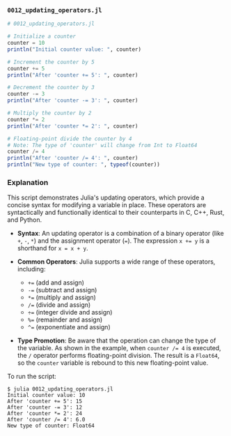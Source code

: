 ### `0012_updating_operators.jl`

```julia
# 0012_updating_operators.jl

# Initialize a counter
counter = 10
println("Initial counter value: ", counter)

# Increment the counter by 5
counter += 5
println("After 'counter += 5': ", counter)

# Decrement the counter by 3
counter -= 3
println("After 'counter -= 3': ", counter)

# Multiply the counter by 2
counter *= 2
println("After 'counter *= 2': ", counter)

# Floating-point divide the counter by 4
# Note: The type of 'counter' will change from Int to Float64
counter /= 4
println("After 'counter /= 4': ", counter)
println("New type of counter: ", typeof(counter))

```

### Explanation

This script demonstrates Julia's updating operators, which provide a concise syntax for modifying a variable in place. These operators are syntactically and functionally identical to their counterparts in C, C++, Rust, and Python.

  * **Syntax**: An updating operator is a combination of a binary operator (like `+`, `-`, `*`) and the assignment operator (`=`). The expression `x += y` is a shorthand for `x = x + y`.

  * **Common Operators**: Julia supports a wide range of these operators, including:

      * `+=` (add and assign)
      * `-=` (subtract and assign)
      * `*=` (multiply and assign)
      * `/=` (divide and assign)
      * `÷=` (integer divide and assign)
      * `%=` (remainder and assign)
      * `^=` (exponentiate and assign)

  * **Type Promotion**: Be aware that the operation can change the type of the variable. As shown in the example, when `counter /= 4` is executed, the `/` operator performs floating-point division. The result is a `Float64`, so the `counter` variable is rebound to this new floating-point value.

To run the script:

```shell
$ julia 0012_updating_operators.jl
Initial counter value: 10
After 'counter += 5': 15
After 'counter -= 3': 12
After 'counter *= 2': 24
After 'counter /= 4': 6.0
New type of counter: Float64
```